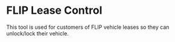 # FLIP Lease Control

This tool is used for customers of FLIP vehicle leases so they can unlock/lock their vehicle.